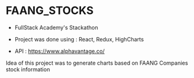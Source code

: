 # FAANG_STOCKS

* FullStack Academy's Stackathon 

* Project was done using : React, Redux, HighCharts

* API : https://www.alphavantage.co/

Idea of this project was to generate charts based on FAANG Companies stock information
